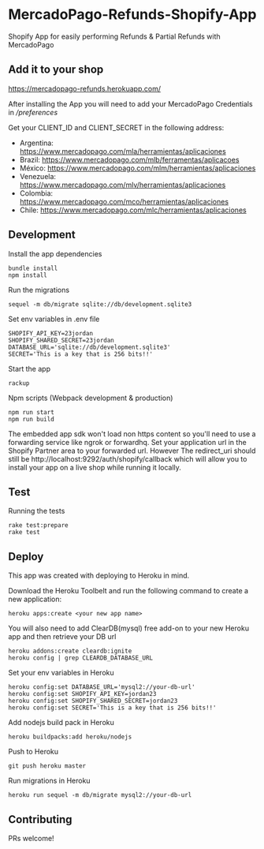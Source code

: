 # MercadoPago-Refunds-Shopify-App
Shopify App for easily performing Refunds &amp; Partial Refunds with MercadoPago 

## Add it to your shop
https://mercadopago-refunds.herokuapp.com/

After installing the App you will need to add your MercadoPago Credentials in _/preferences_

Get your CLIENT_ID and CLIENT_SECRET in the following address:
* Argentina: https://www.mercadopago.com/mla/herramientas/aplicaciones
* Brazil: https://www.mercadopago.com/mlb/ferramentas/aplicacoes
* México: https://www.mercadopago.com/mlm/herramientas/aplicaciones
* Venezuela: https://www.mercadopago.com/mlv/herramientas/aplicaciones
* Colombia: https://www.mercadopago.com/mco/herramientas/aplicaciones
* Chile: https://www.mercadopago.com/mlc/herramientas/aplicaciones

## Development
Install the app dependencies

```
bundle install
npm install
```

Run the migrations

```
sequel -m db/migrate sqlite://db/development.sqlite3
```

Set env variables in .env file

```
SHOPIFY_API_KEY=23jordan
SHOPIFY_SHARED_SECRET=23jordan
DATABASE_URL='sqlite://db/development.sqlite3'
SECRET='This is a key that is 256 bits!!'
```

Start the app

```
rackup
```

Npm scripts (Webpack development & production)

```
npm run start
npm run build
```

The embedded app sdk won't load non https content so you'll need to use a forwarding service like ngrok or forwardhq. Set your application url in the Shopify Partner area to your forwarded url. However The redirect_uri should still be http://localhost:9292/auth/shopify/callback which will allow you to install your app on a live shop while running it locally.

## Test
Running the tests
```
rake test:prepare
rake test
```

## Deploy
This app was created with deploying to Heroku in mind.

Download the Heroku Toolbelt and run the following command to create a new application:

```
heroku apps:create <your new app name>
```

You will also need to add ClearDB(mysql) free add-on to your new Heroku app and then retrieve your DB url

```
heroku addons:create cleardb:ignite
heroku config | grep CLEARDB_DATABASE_URL
```

Set your env variables in Heroku
```
heroku config:set DATABASE_URL='mysql2://your-db-url'
heroku config:set SHOPIFY_API_KEY=jordan23
heroku config:set SHOPIFY_SHARED_SECRET=jordan23
heroku config:set SECRET='This is a key that is 256 bits!!'
```

Add nodejs build pack in Heroku

```
heroku buildpacks:add heroku/nodejs
```

Push to Heroku
```
git push heroku master
```

Run migrations in Heroku

```
heroku run sequel -m db/migrate mysql2://your-db-url
```

## Contributing

PRs welcome!



